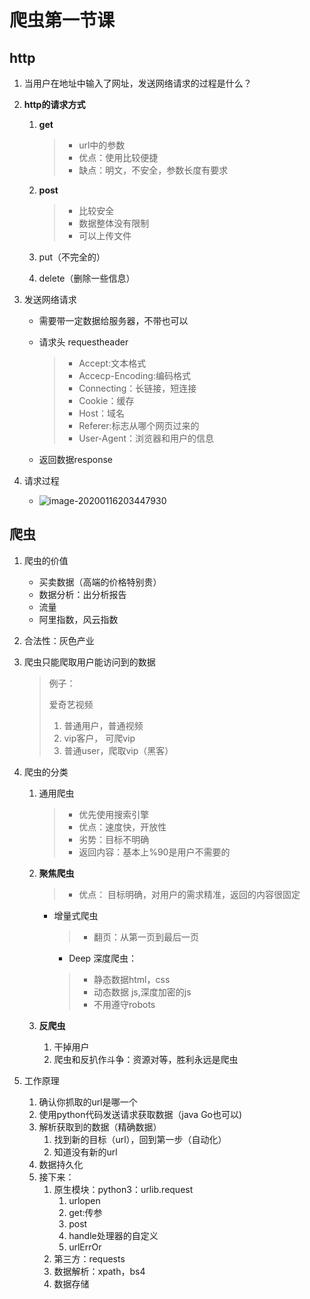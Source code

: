 # 爬虫第一节课

## http

1. 当用户在地址中输入了网址，发送网络请求的过程是什么？

2. **http的请求方式**

   1. **get**	

      > - url中的参数
      > - 优点：使用比较便捷
      > - 缺点：明文，不安全，参数长度有要求

   2. **post**

      > - 比较安全
      > - 数据整体没有限制
      > - 可以上传文件

   3. put（不完全的）

   4. delete（删除一些信息）

3. 发送网络请求

   - 需要带一定数据给服务器，不带也可以

   - 请求头 requestheader

     > - Accept:文本格式
     > - Accecp-Encoding:编码格式
     > - Connecting：长链接，短连接
     > - Cookie：缓存
     > - Host：域名
     > - Referer:标志从哪个网页过来的
     > - User-Agent：浏览器和用户的信息

   - 返回数据response

4. 请求过程

   - ![image-20200116203447930](C:\Users\123\AppData\Roaming\Typora\typora-user-images\image-20200116203447930.png)

## 爬虫

1. 爬虫的价值

   - 买卖数据（高端的价格特别贵）
   - 数据分析：出分析报告
   - 流量
   - 阿里指数，风云指数

2. 合法性：灰色产业

3. 爬虫只能爬取用户能访问到的数据

   > 例子：
   >
   > 爱奇艺视频
   >
   > 1. 普通用户，普通视频
   > 2. vip客户， 可爬vip
   > 3. 普通user，爬取vip（黑客）

4. 爬虫的分类

   1. 通用爬虫

      > - 优先使用搜索引擎
      > - 优点：速度快，开放性
      > - 劣势：目标不明确
      > - 返回内容：基本上%90是用户不需要的

   2. **聚焦爬虫**

      > - 优点： 目标明确，对用户的需求精准，返回的内容很固定

      - 增量式爬虫

        > - 翻页：从第一页到最后一页
		 - Deep 深度爬虫：
        
          > - 静态数据html，css
          > - 动态数据 js,深度加密的js 
          > - 不用遵守robots
	3. **反爬虫**
		1. 干掉用户
		2. 爬虫和反扒作斗争：资源对等，胜利永远是爬虫
5. 工作原理
	1. 确认你抓取的url是哪一个
	2. 使用python代码发送请求获取数据（java Go也可以)
	3. 解析获取到的数据（精确数据）
	   1. 找到新的目标（url），回到第一步（自动化）
	   2. 知道没有新的url
	4. 数据持久化 
	5. 接下来：
	   1. 原生模块：python3：urlib.request
	      1. urlopen
	      2. get:传参
	      3. post
	      4. handle处理器的自定义
	      5. urlErrOr
	   2. 第三方：requests
	   3. 数据解析：xpath，bs4
	   4. 数据存储